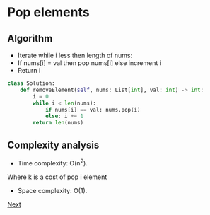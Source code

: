 # Pop elements

## Algorithm

* Iterate while i less then length of nums:
* If nums[i] = val then pop nums[i] else increment i
* Return i

```python
class Solution:
    def removeElement(self, nums: List[int], val: int) -> int:
        i = 0
        while i < len(nums):
            if nums[i] == val: nums.pop(i)
            else: i += 1
        return len(nums)
```

## Complexity analysis

* Time complexity: O(n<sup>2</sup>).

Where k is a cost of pop i element

* Space complexity: O(1).

[Next](solution2.md)
